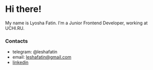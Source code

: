 # Hi there!
My name is Lyosha Fatin. I'm a Junior Frontend Developer, working at UCHI.RU.


### Contacts
- telegram: @leshafatin
- email: leshafatin@gmail.com
- [linkedin](https://www.linkedin.com/in/alexey-fatin-730953235/)
